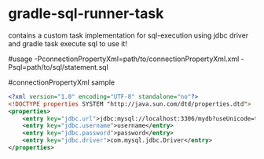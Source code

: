 # gradle-sql-runner-task
contains a custom task implementation for sql-execution using jdbc driver
and gradle task execute sql to use it!

#usage 
-PconnectionPropertyXml=path/to/connectionPropertyXml.xml
-Psql=path/to/sql/statement.sql

#connectionPropertyXml sample 
```xml
<?xml version="1.0" encoding="UTF-8" standalone="no"?>
<!DOCTYPE properties SYSTEM "http://java.sun.com/dtd/properties.dtd">
<properties>
	<entry key="jdbc.url">jdbc:mysql://localhost:3306/mydb?useUnicode=true&amp;characterEncoding=UTF8&amp;connectTimeout=5000&amp;socketTimeout=6000</entry>
	<entry key="jdbc.username">username</entry>
	<entry key="jdbc.password">password</entry>
	<entry key="jdbc.driver">com.mysql.jdbc.Driver</entry>
</properties>
```
